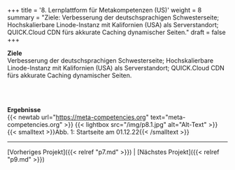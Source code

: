 +++
title = '8. Lernplattform für Metakompetenzen (US)'
weight = 8
summary = "Ziele: Verbesserung der deutschsprachigen Schwesterseite; Hochskalierbare Linode-Instanz mit Kalifornien (USA) als Serverstandort; QUICK.Cloud CDN fürs akkurate Caching dynamischer Seiten."
draft = false
+++

**Ziele**  
Verbesserung der deutschsprachigen Schwesterseite; Hochskalierbare Linode-Instanz mit Kalifornien (USA) als Serverstandort; QUICK.Cloud CDN fürs akkurate Caching dynamischer Seiten.

</br></br>  

**Ergebnisse**  
{{< newtab url="https://meta-competencies.org" text="meta-competencies.org" >}}
{{< lightbox src="/img/p8.1.jpg" alt="Alt-Text" >}}
{{< smalltext >}}Abb. 1: Startseite am 01.12.22{{< /smalltext >}}  


---

[Vorheriges Projekt]({{< relref "p7.md" >}}) | [Nächstes Projekt]({{< relref "p9.md" >}})
